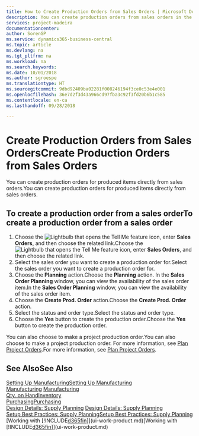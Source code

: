 ```yaml
---
title: How to Create Production Orders from Sales Orders | Microsoft Docs
description: You can create production orders from sales orders in the Sales & Marketing department.
services: project-madeira
documentationcenter: 
author: SorenGP
ms.service: dynamics365-business-central
ms.topic: article
ms.devlang: na
ms.tgt_pltfrm: na
ms.workload: na
ms.search.keywords: 
ms.date: 10/01/2018
ms.author: sgroespe
ms.translationtype: HT
ms.sourcegitcommit: 9dbd92409ba02281f008246194f3ce0c53e4e001
ms.openlocfilehash: 36e7d2f3d43a966cd97fba3c92f3fd20b6b1c585
ms.contentlocale: en-ca
ms.lasthandoff: 09/28/2018

---
```

# <a name="create-production-orders-from-sales-orders"></a><span data-ttu-id="f28ba-103">Create Production Orders from Sales Orders</span><span class="sxs-lookup"><span data-stu-id="f28ba-103">Create Production Orders from Sales Orders</span></span>
<span data-ttu-id="f28ba-104">You can create production orders for produced items directly from sales orders.</span><span class="sxs-lookup"><span data-stu-id="f28ba-104">You can create production orders for produced items directly from sales orders.</span></span>  

## <a name="to-create-a-production-order-from-a-sales-order"></a><span data-ttu-id="f28ba-105">To create a production order from a sales order</span><span class="sxs-lookup"><span data-stu-id="f28ba-105">To create a production order from a sales order</span></span>  

1.  <span data-ttu-id="f28ba-106">Choose the ![Lightbulb that opens the Tell Me feature](media/ui-search/search_small.png "Tell me what you want to do") icon, enter **Sales Orders**, and then choose the related link.</span><span class="sxs-lookup"><span data-stu-id="f28ba-106">Choose the ![Lightbulb that opens the Tell Me feature](media/ui-search/search_small.png "Tell me what you want to do") icon, enter **Sales Orders**, and then choose the related link.</span></span>  
2.  <span data-ttu-id="f28ba-107">Select the sales order you want to create a production order for.</span><span class="sxs-lookup"><span data-stu-id="f28ba-107">Select the sales order you want to create a production order for.</span></span>  
3.  <span data-ttu-id="f28ba-108">Choose the **Planning** action.</span><span class="sxs-lookup"><span data-stu-id="f28ba-108">Choose the **Planning** action.</span></span> <span data-ttu-id="f28ba-109">In the **Sales Order Planning** window, you can view the availability of the sales order item.</span><span class="sxs-lookup"><span data-stu-id="f28ba-109">In the **Sales Order Planning** window, you can view the availability of the sales order item.</span></span>  
4.  <span data-ttu-id="f28ba-110">Choose the **Create Prod. Order** action.</span><span class="sxs-lookup"><span data-stu-id="f28ba-110">Choose the **Create Prod. Order** action.</span></span>  
5.  <span data-ttu-id="f28ba-111">Select the status and order type.</span><span class="sxs-lookup"><span data-stu-id="f28ba-111">Select the status and order type.</span></span>  
6.  <span data-ttu-id="f28ba-112">Choose the **Yes** button to create the production order.</span><span class="sxs-lookup"><span data-stu-id="f28ba-112">Choose the **Yes** button to create the production order.</span></span>

<span data-ttu-id="f28ba-113">You can also choose to make a project production order.</span><span class="sxs-lookup"><span data-stu-id="f28ba-113">You can also choose to make a project production order.</span></span> <span data-ttu-id="f28ba-114">For more information, see [Plan Project Orders](production-how-to-plan-project-orders.md).</span><span class="sxs-lookup"><span data-stu-id="f28ba-114">For more information, see [Plan Project Orders](production-how-to-plan-project-orders.md).</span></span>   

## <a name="see-also"></a><span data-ttu-id="f28ba-115">See Also</span><span class="sxs-lookup"><span data-stu-id="f28ba-115">See Also</span></span>  
[<span data-ttu-id="f28ba-116">Setting Up Manufacturing</span><span class="sxs-lookup"><span data-stu-id="f28ba-116">Setting Up Manufacturing</span></span>](production-configure-production-processes.md)  
<span data-ttu-id="f28ba-117">[Manufacturing](production-manage-manufacturing.md)  </span><span class="sxs-lookup"><span data-stu-id="f28ba-117">[Manufacturing](production-manage-manufacturing.md)  </span></span>  
[<span data-ttu-id="f28ba-118">Qty. on Hand</span><span class="sxs-lookup"><span data-stu-id="f28ba-118">Inventory</span></span>](inventory-manage-inventory.md)  
[<span data-ttu-id="f28ba-119">Purchasing</span><span class="sxs-lookup"><span data-stu-id="f28ba-119">Purchasing</span></span>](purchasing-manage-purchasing.md)  
<span data-ttu-id="f28ba-120">[Design Details: Supply Planning](design-details-supply-planning.md) </span><span class="sxs-lookup"><span data-stu-id="f28ba-120">[Design Details: Supply Planning](design-details-supply-planning.md) </span></span>  
[<span data-ttu-id="f28ba-121">Setup Best Practices: Supply Planning</span><span class="sxs-lookup"><span data-stu-id="f28ba-121">Setup Best Practices: Supply Planning</span></span>](setup-best-practices-supply-planning.md)  
<span data-ttu-id="f28ba-122">[Working with [!INCLUDE[d365fin](includes/d365fin_md.md)]](ui-work-product.md)</span><span class="sxs-lookup"><span data-stu-id="f28ba-122">[Working with [!INCLUDE[d365fin](includes/d365fin_md.md)]](ui-work-product.md)</span></span>

